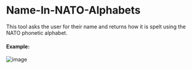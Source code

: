 # Name-In-NATO-Alphabets
This tool asks the user for their name and returns how it is spelt using the NATO phonetic alphabet.

#### Example:
![image](https://user-images.githubusercontent.com/122194475/215265719-c4165321-9d9d-48ba-93cf-d4738e622d50.png)
